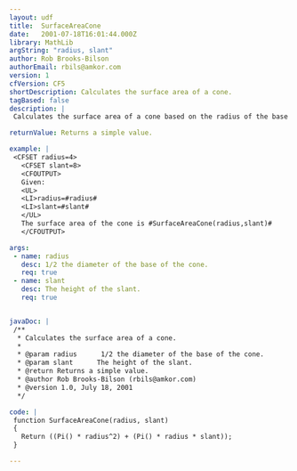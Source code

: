 ```yaml
---
layout: udf
title:  SurfaceAreaCone
date:   2001-07-18T16:01:44.000Z
library: MathLib
argString: "radius, slant"
author: Rob Brooks-Bilson
authorEmail: rbils@amkor.com
version: 1
cfVersion: CF5
shortDescription: Calculates the surface area of a cone.
tagBased: false
description: |
 Calculates the surface area of a cone based on the radius of the base and the height.

returnValue: Returns a simple value.

example: |
 <CFSET radius=4>
   <CFSET slant=8>
   <CFOUTPUT>
   Given:
   <UL>
   <LI>radius=#radius#
   <LI>slant=#slant#
   </UL>
   The surface area of the cone is #SurfaceAreaCone(radius,slant)#
   </CFOUTPUT>

args:
 - name: radius
   desc: 1/2 the diameter of the base of the cone.
   req: true
 - name: slant
   desc: The height of the slant.
   req: true


javaDoc: |
 /**
  * Calculates the surface area of a cone.
  * 
  * @param radius      1/2 the diameter of the base of the cone. 
  * @param slant      The height of the slant. 
  * @return Returns a simple value. 
  * @author Rob Brooks-Bilson (rbils@amkor.com) 
  * @version 1.0, July 18, 2001 
  */

code: |
 function SurfaceAreaCone(radius, slant)
 {
   Return ((Pi() * radius^2) + (Pi() * radius * slant));
 }

---
```


